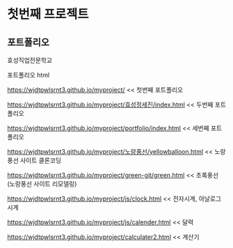 # 첫번째 프로젝트

## 포트폴리오

효성직업전문학교

포트폴리오
html

https://wjdtpwlsrnt3.github.io/myproject/ << 첫번째 포트폴리오



https://wjdtpwlsrnt3.github.io/myproject/효성정세진/index.html << 두번째 포트폴리오


https://wjdtpwlsrnt3.github.io/myproject/portfolio/index.html << 세번째 포트폴리오


https://wjdtpwlsrnt3.github.io/myproject/노랑풍선/yellowballoon.html << 노랑풍선 사이트 클론코딩


https://wjdtpwlsrnt3.github.io/myproject/green-git/green.html << 초록풍선 (노랑풍선 사이트 리모델링)


https://wjdtpwlsrnt3.github.io/myproject/js/clock.html << 전자시계, 아날로그시계


https://wjdtpwlsrnt3.github.io/myproject/js/calender.html << 달력



https://wjdtpwlsrnt3.github.io/myproject/calculater2.html << 계산기